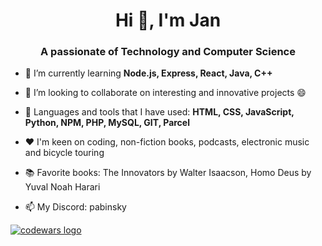 <h1 align="center">Hi 👋, I'm Jan</h1>
<h3 align="center">A passionate of Technology and Computer Science</h3>

- 🌱 I’m currently learning **Node.js, Express, React, Java, C++**

- 👯 I’m looking to collaborate on interesting and innovative projects 😄

- 💬 Languages and tools that I have used: **HTML, CSS, JavaScript, Python, NPM, PHP, MySQL, GIT, Parcel**

- ♥ I'm keen on coding, non-fiction books, podcasts, electronic music and bicycle touring 

- 📚 Favorite books: The Innovators by Walter Isaacson, Homo Deus by Yuval Noah Harari

- 📫 My Discord: pabinsky

<a href="https://www.codewars.com/users/janpabisiak"><img alt="codewars logo" src="https://www.codewars.com/users/janpabisiak/badges/large"></a>
